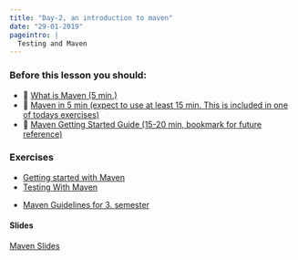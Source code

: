 ```yaml
---
title: "Day-2, an introduction to maven"
date: "29-01-2019"
pageintro: |  
  Testing and Maven
---
```


### Before this lesson you should:

<!--BEGIN readings ##-->
- :book: [What is Maven (5 min.)](https://maven.apache.org/what-is-maven.html)
- :book: [Maven in 5 min (expect to use at least 15 min. This is included in one of todays exercises)](https://maven.apache.org/guides/getting-started/maven-in-five-minutes.html)
- :book: [Maven Getting Started Guide (15-20 min, bookmark for future reference)](https://maven.apache.org/guides/getting-started/index.html)
<!--END readings ##-->

### Exercises
<!--BEGIN exercises ##-->
- [Getting started with Maven](https://docs.google.com/document/d/193QmOG5RIzCq1oTwMVKlCegWTT8lv7hmavqX6PxMLEM/edit?usp=sharing)
- [Testing With Maven](https://docs.google.com/document/d/1tDz3rP4Li52nJSIqBgPo6PKLSpVtX56a-ygAHKdKNO0/edit?usp=sharing)
 <!--END exercises ##-->

<!--BEGIN exercises_guidelines ##-->
- [Maven Guidelines for 3. semester](https://docs.google.com/document/d/1WhUccsbU7SzomqSKau30BcmfsvjBMCNDsWGohFFmyRI/edit)
<!--END exercises_guidelines ##-->

#### Slides
<!--BEGIN slides ##-->
[Maven Slides](https://docs.google.com/presentation/d/1o2c2haU7zM9M9U6tRW7drgRMObmWx-9oiCe2_6mPmRk/edit?usp=sharing)
<!--END slides ##-->
